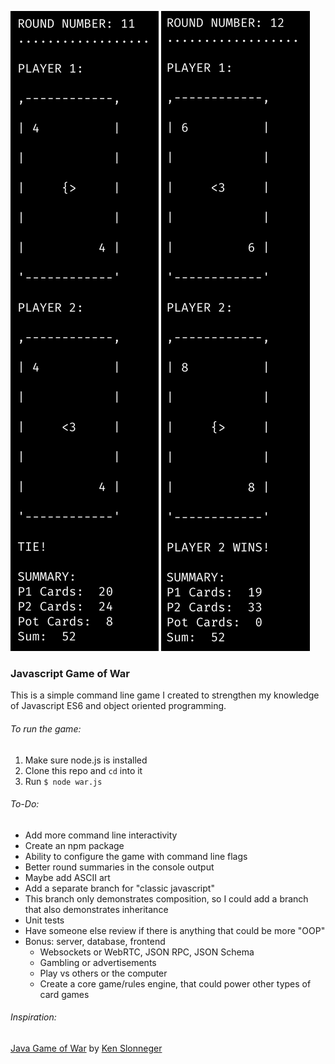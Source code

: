 ![screen 1](screenshots/round11.png?raw=true "Round 11")
![screen 2](screenshots/round12.png?raw=true "Round 12")

### Javascript Game of War

This is a simple command line game I created to strengthen my knowledge of
Javascript ES6 and object oriented programming.

###### To run the game:
1. Make sure node.js is installed
2. Clone this repo and `cd` into it
3. Run `$ node war.js`

###### To-Do:
- Add more command line interactivity
- Create an npm package
- Ability to configure the game with command line flags
- Better round summaries in the console output
- Maybe add ASCII art
- Add a separate branch for "classic javascript"
- This branch only demonstrates composition,
  so I could add a branch that also demonstrates inheritance
- Unit tests
- Have someone else review if there is anything that could be more "OOP"
- Bonus: server, database, frontend
	- Websockets or WebRTC, JSON RPC, JSON Schema
	- Gambling or advertisements
	- Play vs others or the computer
	- Create a core game/rules engine, that could power other types of card games

###### Inspiration:
[Java Game of War](http://homepage.divms.uiowa.edu/~slonnegr/oosd/22OOD.pdf)
by [Ken Slonneger](http://homepage.divms.uiowa.edu/~slonnegr/)
